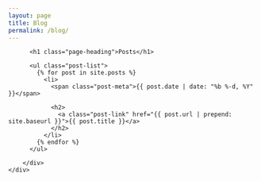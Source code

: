 ```yaml
---
layout: page
title: Blog
permalink: /blog/
---
```


   <div class = "container-fluid">
        <div class = "col-md-12">

          <h1 class="page-heading">Posts</h1>

          <ul class="post-list">
            {% for post in site.posts %}
              <li>
                <span class="post-meta">{{ post.date | date: "%b %-d, %Y" }}</span>

                <h2>
                  <a class="post-link" href="{{ post.url | prepend: site.baseurl }}">{{ post.title }}</a>
                </h2>
              </li>
            {% endfor %}
          </ul>

        </div>
    </div>